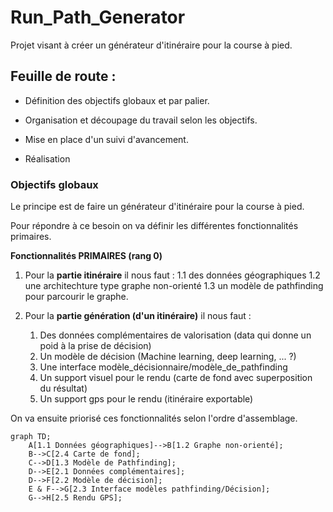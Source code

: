# Run_Path_Generator
Projet visant à créer un générateur d'itinéraire pour la course à pied.

## Feuille de route :

* Définition des objectifs globaux et par palier.

* Organisation et découpage du travail selon les objectifs.

* Mise en place d'un suivi d'avancement.

* Réalisation


### Objectifs globaux
Le principe est de faire un générateur d'itinéraire pour la course à pied.

Pour répondre à ce besoin on va définir les différentes fonctionnalités primaires.

**Fonctionnalités PRIMAIRES (rang 0)**
1. Pour la **partie itinéraire** il nous faut :
   1.1 des données géographiques
   1.2 une architechture type graphe non-orienté
   1.3 un modèle de pathfinding pour parcourir le graphe.

2. Pour la **partie génération (d'un itinéraire)** il nous faut :
   1. Des données complémentaires de valorisation (data qui donne un poid à la prise de décision)
   2. Un modèle de décision (Machine learning, deep learning, ... ?)
   3. Une interface modèle_décisionnaire/modèle_de_pathfinding
   4. Un support visuel pour le rendu (carte de fond avec superposition du résultat)
   5. Un support gps pour le rendu (itinéraire exportable)
  
On va ensuite priorisé ces fonctionnalités selon l'ordre d'assemblage.

```mermaid
graph TD;
    A[1.1 Données géographiques]-->B[1.2 Graphe non-orienté];
    B-->C[2.4 Carte de fond];
    C-->D[1.3 Modèle de Pathfinding];
    D-->E[2.1 Données complémentaires];
    D-->F[2.2 Modèle de décision];
    E & F-->G[2.3 Interface modèles pathfinding/Décision];
    G-->H[2.5 Rendu GPS];
```
